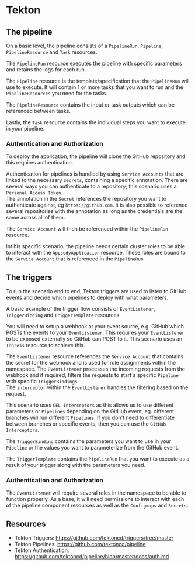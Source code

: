 # Tekton

## The pipeline

On a basic level, the pipeline consists of a `PipelineRun`, `Pipeline`, `PipelineResource` and `Task` resources.

The `PipelineRun` resource executes the pipeline with specific parameters and retains the logs for each run.

The `Pipeline` resource is the template/specification that the `PipelineRun` will use to execute. It will contain 1 or more tasks that you want to run and the `PipelineResources` you need for the tasks.

The `PipelineResource` contains the input or task outputs which can be referenced between tasks.

Lastly, the `Task` resource contains the individual steps you want to execute in your pipeline.

### Authentication and Authorization

To deploy the application, the pipeline will clone the GitHub repository and this requires authentication.

Authentication for pipelines is handled by using `Service Accounts` that are linked to the necessary `Secrets`, containing a specific annotation. There are several ways you can authenticate to a repository; this scenario uses a `Personal Access Token`.  
The annotation in the `Secret` references the repository you want to authenticate against, eg `https://github.com`. It is also possible to reference several repositories with the annotation as long as the credentials are the same across all of them.

The `Service Account` will then be referenced within the `PipelineRun` resource.

Int his specific scenario, the pipeline needs certain cluster roles to be able to interact with the `AppsodyApplication` resource. These roles are bound to the `Service Account` that is referenced in the `PipelineRun`.

## The triggers

To run the scenario end to end, Tekton triggers are used to listen to GitHub events and decide which pipelines to deploy with what parameters.

A basic example of the trigger flow consists of `EventListener`, `TriggerBinding` and `TriggerTemplate` resources.

You will need to setup a webhook at your event source, e.g. GitHub which POSTs the events to your `EventListener`. This requires your `EventListener` to be exposed externally so GitHub can POST to it. This scenario uses an `Ingress` resource to achieve this.

The `EventListener` resource references the `Service Account` that contains the secret for the webhook and is used for role assignments within the namespace. The `EventListener` processes the incoming requests from the webhook and if required, filters the requests to start a specific `Pipeline` with specific `TriggerBindings`.  
The `interceptor` within the `EventListener` handles the filtering based on the request.

This scenario uses `CEL Interceptors` as this allows us to use different parameters or `Pipelines` depending on the GitHub event, eg. different branches will run different `Pipelines`. If you don't need to differentiate between branches or specific events, then you can use the `GitHub Interceptors`.

The `TriggerBinding` contains the parameters you want to use in your `Pipeline` or the values you want to parameterize from the GitHub event.

The `TriggerTemplate` contains the `PipelineRun` that you want to execute as a result of your trigger along with the parameters you need.

### Authentication and Authorization

The `EventListener` will require several roles in the namespace to be able to function properly. As a base, it will need permissions to interact with each of the pipeline component resources as well as the `Configmaps` and `Secrets`.

## Resources
* Tekton Triggers: https://github.com/tektoncd/triggers/tree/master
* Tekton Pipelines: https://github.com/tektoncd/pipeline
* Tekton Authentication: https://github.com/tektoncd/pipeline/blob/master/docs/auth.md